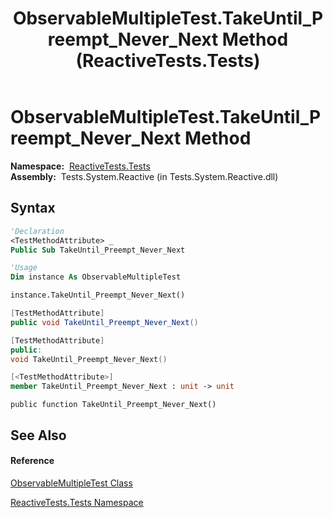 ﻿---
title: ObservableMultipleTest.TakeUntil_Preempt_Never_Next Method  (ReactiveTests.Tests)
TOCTitle: TakeUntil_Preempt_Never_Next Method
ms:assetid: M:ReactiveTests.Tests.ObservableMultipleTest.TakeUntil_Preempt_Never_Next
ms:mtpsurl: https://msdn.microsoft.com/en-us/library/reactivetests.tests.observablemultipletest.takeuntil_preempt_never_next(v=VS.103)
ms:contentKeyID: 36620457
ms.date: 06/28/2011
mtps_version: v=VS.103
f1_keywords:
- ReactiveTests.Tests.ObservableMultipleTest.TakeUntil_Preempt_Never_Next
dev_langs:
- CSharp
- JScript
- VB
- FSharp
- c++
---

# ObservableMultipleTest.TakeUntil\_Preempt\_Never\_Next Method

**Namespace:**  [ReactiveTests.Tests](hh289046\(v=vs.103\).md)  
**Assembly:**  Tests.System.Reactive (in Tests.System.Reactive.dll)

## Syntax

``` vb
'Declaration
<TestMethodAttribute> _
Public Sub TakeUntil_Preempt_Never_Next
```

``` vb
'Usage
Dim instance As ObservableMultipleTest

instance.TakeUntil_Preempt_Never_Next()
```

``` csharp
[TestMethodAttribute]
public void TakeUntil_Preempt_Never_Next()
```

``` c++
[TestMethodAttribute]
public:
void TakeUntil_Preempt_Never_Next()
```

``` fsharp
[<TestMethodAttribute>]
member TakeUntil_Preempt_Never_Next : unit -> unit 
```

``` jscript
public function TakeUntil_Preempt_Never_Next()
```

## See Also

#### Reference

[ObservableMultipleTest Class](hh303586\(v=vs.103\).md)

[ReactiveTests.Tests Namespace](hh289046\(v=vs.103\).md)

